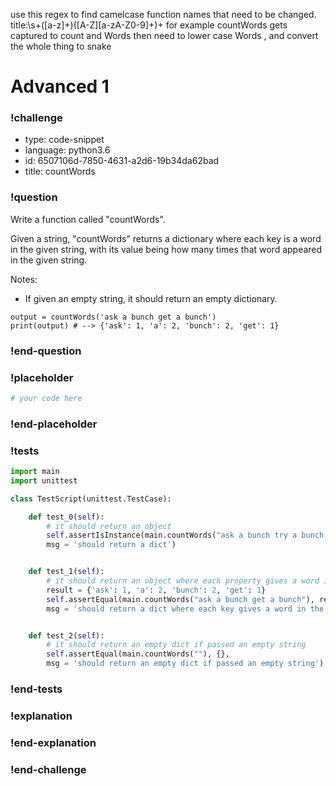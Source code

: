use this regex to find camelcase function names that need to be changed.
title:\s+([a-z]+)([A-Z][a-zA-Z0-9]+)+
for example countWords gets captured to count and Words
then need to lower case Words , and convert the whole thing to snake

# Advanced 1

### !challenge

* type: code-snippet
* language: python3.6
* id: 6507106d-7850-4631-a2d6-19b34da62bad
* title: countWords

### !question

Write a function called "countWords".

Given a string, "countWords" returns a dictionary where each key is a word in the given string, with its value being how many times that word appeared in the given string.

Notes:
* If given an empty string, it should return an empty dictionary.

```
output = countWords('ask a bunch get a bunch')
print(output) # --> {'ask': 1, 'a': 2, 'bunch': 2, 'get': 1}
```

### !end-question

### !placeholder

```python
# your code here

```

### !end-placeholder

### !tests

```python
import main
import unittest

class TestScript(unittest.TestCase):

    def test_0(self):
        # it should return an object
        self.assertIsInstance(main.countWords("ask a bunch try a bunch get a bunch"), dict,
        msg = 'should return a dict')


    def test_1(self):
        # it should return an object where each property gives a word in the string, with its number of appearances
        result = {'ask': 1, 'a': 2, 'bunch': 2, 'get': 1}
        self.assertEqual(main.countWords("ask a bunch get a bunch"), result,
        msg = 'should return a dict where each key gives a word in the string, with the value its number of appearances')


    def test_2(self):
        # it should return an empty dict if passed an empty string
        self.assertEqual(main.countWords(""), {},
        msg = 'should return an empty dict if passed an empty string')

```

### !end-tests

### !explanation

### !end-explanation

### !end-challenge
